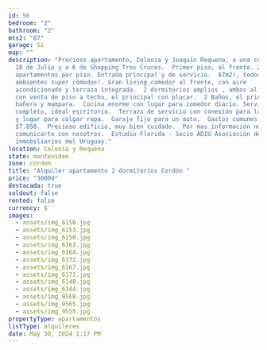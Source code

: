 ```yaml
---
id: 56
bedroom: "2"
bathroom: "2"
mts2: "87"
garage: Si
map: ""
description: "Precioso apartamento, Colonia y Joaquín Requena, a una cuadra de
  18 de Julio y a 6 de Shopping Tres Cruces.  Primer piso, al frente. 2
  apartamentos por piso. Entrada principal y de servicio.  87m2!, todos sus
  ambientes super cómodos!. Gran living comedor al frente, con aire
  acondicionado y terraza integrada.  2 dormitorios amplios , ambos al frente
  con venta de piso a techo, el principal con placar.  2 Baños, el principal con
  bañera y mampara.  Cocina enorme con lugar para comedor diario. Servicio
  completo, ideal escritorio.  Terraza de servicio con conexión para lavarropas
  y lugar para colgar ropa.  Garaje fijo para un auto.  Gastos comunes:
  $7.850.  Precioso edificio, muy bien cuidado.  Por mas información no dudes en
  comunicarte con nosotros.  Estudio Florida - Socio ADIU Asociación de agentes
  inmobiliarios del Uruguay."
location: Colonia y Requena
state: montevideo
zone: cordon
title: "Alquiler apartamento 2 dormitorios Cordón "
price: "30000"
destacada: true
soldout: false
rented: false
currency: $
images:
  - assets/img_6156.jpg
  - assets/img_6153.jpg
  - assets/img_6158.jpg
  - assets/img_6163.jpg
  - assets/img_6164.jpg
  - assets/img_6172.jpg
  - assets/img_6167.jpg
  - assets/img_6171.jpg
  - assets/img_6148.jpg
  - assets/img_6144.jpg
  - assets/img_9560.jpg
  - assets/img_9565.jpg
  - assets/img_9555.jpg
propertyType: apartamentos
listType: alquileres
date: May 30, 2024 1:17 PM
---
```

